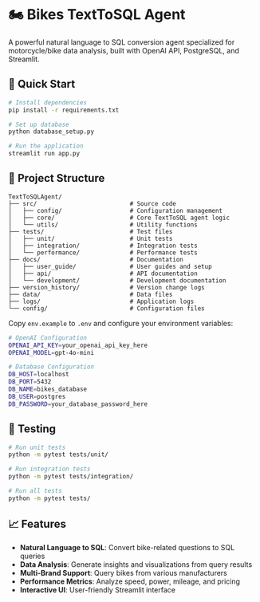 # 🏍️ Bikes TextToSQL Agent

A powerful natural language to SQL conversion agent specialized for motorcycle/bike data analysis, built with OpenAI API, PostgreSQL, and Streamlit.

## 🚀 Quick Start

```bash
# Install dependencies
pip install -r requirements.txt

# Set up database
python database_setup.py

# Run the application
streamlit run app.py
```

## 📁 Project Structure

```
TextToSQLAgent/
├── src/                          # Source code
│   ├── config/                   # Configuration management
│   ├── core/                     # Core TextToSQL agent logic
│   └── utils/                    # Utility functions
├── tests/                        # Test files
│   ├── unit/                     # Unit tests
│   ├── integration/              # Integration tests
│   └── performance/              # Performance tests
├── docs/                         # Documentation
│   ├── user_guide/               # User guides and setup
│   ├── api/                      # API documentation
│   └── development/              # Development documentation
├── version_history/              # Version change logs
├── data/                         # Data files
├── logs/                         # Application logs
└── config/                       # Configuration files
```



Copy `env.example` to `.env` and configure your environment variables:

```bash
# OpenAI Configuration
OPENAI_API_KEY=your_openai_api_key_here
OPENAI_MODEL=gpt-4o-mini

# Database Configuration
DB_HOST=localhost
DB_PORT=5432
DB_NAME=bikes_database
DB_USER=postgres
DB_PASSWORD=your_database_password_here
```

## 🧪 Testing

```bash
# Run unit tests
python -m pytest tests/unit/

# Run integration tests
python -m pytest tests/integration/

# Run all tests
python -m pytest tests/
```

## 📈 Features

- **Natural Language to SQL**: Convert bike-related questions to SQL queries
- **Data Analysis**: Generate insights and visualizations from query results
- **Multi-Brand Support**: Query bikes from various manufacturers
- **Performance Metrics**: Analyze speed, power, mileage, and pricing
- **Interactive UI**: User-friendly Streamlit interface



